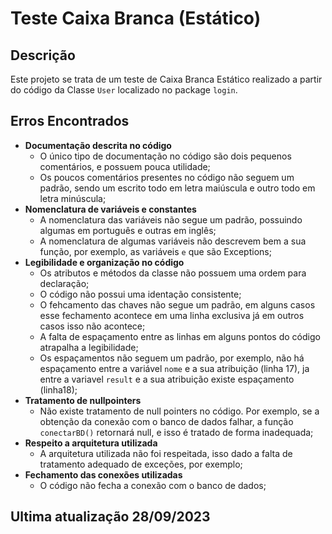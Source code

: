 # Teste Caixa Branca (Estático)
## Descrição
Este projeto se trata de um teste de Caixa Branca Estático realizado a partir do código da Classe `User` localizado no 
package `login`.

## Erros Encontrados

* __Documentação descrita no código__
  * O único tipo de documentação no código são dois pequenos comentários, e possuem pouca utilidade;
  * Os poucos comentários presentes no código não seguem um padrão, sendo um escrito todo em letra maiúscula e outro 
todo em letra minúscula;
* __Nomenclatura de variáveis e constantes__
  * A nomenclatura das variáveis não segue um padrão, possuindo algumas em português e outras em inglês;
  * A nomenclatura de algumas variáveis não descrevem bem a sua função, por exemplo, as variáveis `e` que são Exceptions;
* __Legibilidade e organização no código__
  * Os atributos e métodos da classe não possuem uma ordem para declaração;
  * O código não possui uma identação consistente;
  * O fehcamento das chaves não segue um padrão, em alguns casos esse fechamento acontece em uma linha exclusiva já em 
outros casos isso não acontece;
  * A falta de espaçamento entre as linhas em alguns pontos do código atrapalha a legibilidade;
  * Os espaçamentos não seguem um padrão, por exemplo, não há espaçamento entre a variável `nome` e a sua atribuição
(linha 17), ja entre a variavel `result` e a sua atribuição existe espaçamento (linha18);
* __Tratamento de nullpointers__
  * Não existe tratamento de null pointers no código. Por exemplo, se a obtenção da conexão com o banco de dados falhar,
a função `conectarBD()` retornará null, e isso é tratado de forma inadequada;
* __Respeito a arquitetura utilizada__
  * A arquitetura utilizada não foi respeitada, isso dado a falta de tratamento adequado de exceções, por exemplo;
* __Fechamento das conexões utilizadas__
  * O código não fecha a conexão com o banco de dados;

## Ultima atualização 28/09/2023